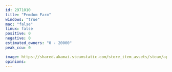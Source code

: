 ```yaml
---
id: 2971010
title: "Femdom Farm"
windows: "true"
mac: "false"
linux: false
positive: 0
negative: 0
estimated_owners: "0 - 20000"
peak_ccu: 0

image: https://shared.akamai.steamstatic.com/store_item_assets/steam/apps/2971010/header.jpg?t=1723885632
opinions:
---
```

